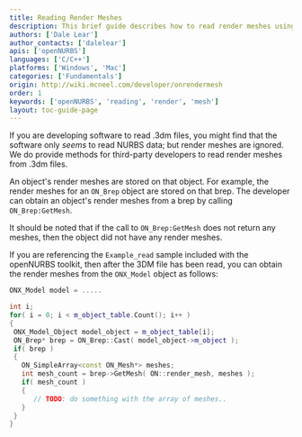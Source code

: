 ```yaml
---
title: Reading Render Meshes
description: This brief guide describes how to read render meshes using the openNURBS toolkit.
authors: ['Dale Lear']
author_contacts: ['dalelear']
apis: ['openNURBS']
languages: ['C/C++']
platforms: ['Windows', 'Mac']
categories: ['Fundamentals']
origin: http://wiki.mcneel.com/developer/onrendermesh
order: 1
keywords: ['openNURBS', 'reading', 'render', 'mesh']
layout: toc-guide-page
---
```


 
If you are developing software to read .3dm files, you might find that the software only *seems* to read NURBS data; but render meshes are ignored.  We do provide methods for third-party developers to read render meshes from .3dm files.

An object's render meshes are stored on that object. For example, the render meshes for an `ON_Brep` object are stored on that brep. The developer can obtain an object's render meshes from a brep by calling `ON_Brep:GetMesh`.

It should be noted that if the call to `ON_Brep:GetMesh` does not return any meshes, then the object did not have any render meshes.

If you are referencing the `Example_read` sample included with the openNURBS toolkit, then after the 3DM file has been read, you can obtain the render meshes from the `ONX_Model` object as follows:

```cpp
ONX_Model model = .....

int i;
for( i = 0; i < m_object_table.Count(); i++ )
{
 ONX_Model_Object model_object = m_object_table[i];
 ON_Brep* brep = ON_Brep::Cast( model_object->m_object );
 if( brep )
 {
   ON_SimpleArray<const ON_Mesh*> meshes;
   int mesh_count = brep->GetMesh( ON::render_mesh, meshes );
   if( mesh_count )
   {
      // TODO: do something with the array of meshes..
   }
 }
}
```
